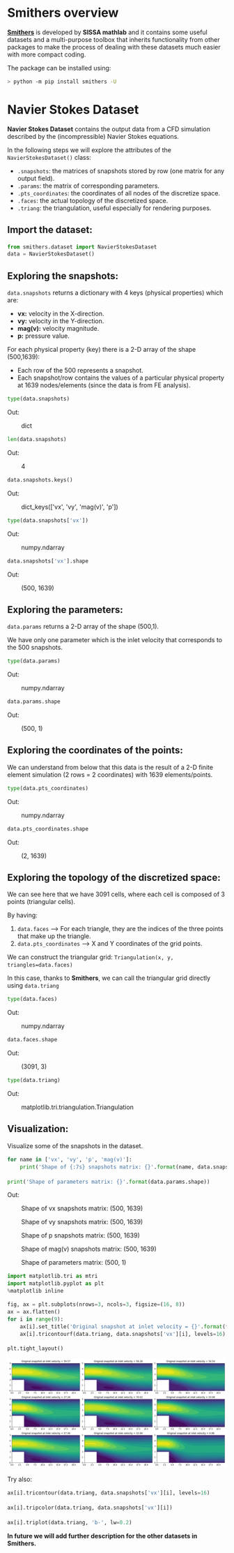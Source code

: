 # Smithers overview

[**Smithers**](https://github.com/mathLab/Smithers) is developed by **SISSA mathlab** and it contains some useful datasets and a multi-purpose toolbox that inherits functionality from other packages to make the process of dealing with these datasets much easier with more compact coding.

The package can be installed using:

```bash
> python -m pip install smithers -U 
```

# Navier Stokes Dataset 

**Navier Stokes Dataset** contains the output data from a CFD simulation described by the (incompressible) Navier Stokes equations.

In the following steps we will explore the attributes of the `NavierStokesDataset()` class:
- `.snapshots`: the matrices of snapshots stored by row (one matrix for any output field).
- `.params`: the matrix of corresponding parameters.
- `.pts_coordinates`: the coordinates of all nodes of the discretize space.
- `.faces`: the actual topology of the discretized space.
- `.triang`: the triangulation, useful especially for rendering purposes. 


## Import the dataset:


```python
from smithers.dataset import NavierStokesDataset
data = NavierStokesDataset()
```

## Exploring the snapshots:

`data.snapshots` returns a dictionary with 4 keys (physical properties) which are:
- **vx:** velocity in the X-direction. 
- **vy:** velocity in the Y-direction. 
- **mag(v):** velocity magnitude.
- **p:** pressure value.

For each physical property (key) there is a 2-D array of the shape (500,1639):
- Each row of the 500 represents a snapshot.
- Each snapshot/row contains the values of a particular physical property at 1639 nodes/elements (since the data is from FE analysis).


```python
type(data.snapshots)
```
Out:

&emsp;&emsp; 
dict


```python
len(data.snapshots)
```
Out:

&emsp;&emsp; 
4


```python
data.snapshots.keys()
```
Out:

&emsp;&emsp; 
dict_keys(['vx', 'vy', 'mag(v)', 'p'])


```python
type(data.snapshots['vx'])
```
Out:

&emsp;&emsp; 
numpy.ndarray


```python
data.snapshots['vx'].shape
```
Out:

&emsp;&emsp; 
(500, 1639)



## Exploring the parameters:

`data.params` returns a 2-D array of the shape (500,1).

We have only one parameter which is the inlet velocity that corresponds to the 500 snapshots. 


```python
type(data.params)
```
Out:

&emsp;&emsp; 
numpy.ndarray


```python
data.params.shape
```
Out:

&emsp;&emsp; 
(500, 1)



## Exploring the coordinates of the points:

We can understand from below that this data is the result of a 2-D finite element simulation (2 rows = 2 coordinates) with 1639 elements/points. 


```python
type(data.pts_coordinates)
```
Out:

&emsp;&emsp; 
numpy.ndarray


```python
data.pts_coordinates.shape
```
Out:

&emsp;&emsp; 
(2, 1639)



## Exploring the topology of the discretized space:

We can see here that we have 3091 cells, where each cell is composed of 3 points (triangular cells).

By having:
1. `data.faces` --> For each triangle, they are the indices of the three points that make up the triangle.
2. `data.pts_coordinates` --> X and Y coordinates of the grid points.

We can construct the triangular grid: `Triangulation(x, y, triangles=data.faces)`

In this case, thanks to **Smithers**, we can call the triangular grid directly using `data.triang`


```python
type(data.faces)
```
Out:

&emsp;&emsp; 
numpy.ndarray


```python
data.faces.shape
```
Out:

&emsp;&emsp; 
(3091, 3)


```python
type(data.triang)
```
Out:

&emsp;&emsp; 
matplotlib.tri.triangulation.Triangulation



## Visualization:
Visualize some of the snapshots in the dataset.


```python
for name in ['vx', 'vy', 'p', 'mag(v)']:
    print('Shape of {:7s} snapshots matrix: {}'.format(name, data.snapshots[name].shape))
    
print('Shape of parameters matrix: {}'.format(data.params.shape))
```
Out:

&emsp;&emsp; Shape of vx      snapshots matrix: (500, 1639)

&emsp;&emsp; Shape of vy      snapshots matrix: (500, 1639)

&emsp;&emsp; Shape of p       snapshots matrix: (500, 1639)

&emsp;&emsp; Shape of mag(v)  snapshots matrix: (500, 1639)

&emsp;&emsp; Shape of parameters matrix: (500, 1)
    


```python
import matplotlib.tri as mtri
import matplotlib.pyplot as plt
%matplotlib inline
```


```python
fig, ax = plt.subplots(nrows=3, ncols=3, figsize=(16, 8))
ax = ax.flatten()
for i in range(9):
    ax[i].set_title('Original snapshot at inlet velocity = {}'.format(*data.params[i].round(2)))
    ax[i].tricontourf(data.triang, data.snapshots['vx'][i], levels=16)

plt.tight_layout()
```


    
![png](README_files/README_24_1.png)
    


Try also:
```python
ax[i].tricontour(data.triang, data.snapshots['vx'][i], levels=16)

ax[i].tripcolor(data.triang, data.snapshots['vx'][i])

ax[i].triplot(data.triang, 'b-', lw=0.2)
```

**In future we will add further description for the other datasets in Smithers.**

